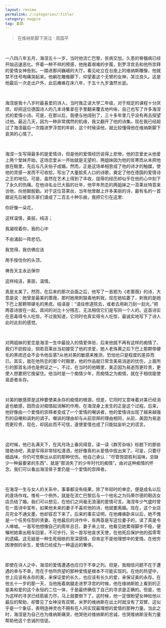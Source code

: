 ```yaml
---
layout: review
permalink: /:categories/:title/
category: magpie
tag: 喜鹊
---
```




> 在维纳斯脚下哭泣 · 周国平

<br>

一八四八年五月，海涅五十一岁，当时他流亡巴黎，贫病交加，久患的脊髓病已经开始迅速恶化。怀着一种不祥的预感，他拖着艰难的步履，到罗浮宫去和他所崇拜的爱情女神告别。一踏进那间巍峨的大厅，看见屹立在台座上的维纳斯雕像，他就禁不住号啕痛哭起来。他躺在雕像脚下，仰望着这个无臂的女神，哭泣良久。这是他最后一次走出户外，此后瘫痪在床八年，于五十九岁溘然长逝。

<br>

海涅是我十八岁时最喜爱的诗人，当时我正读大学二年级，对于规定的课程十分厌烦，却把这位德国诗人的几本诗集拿在手里翻来覆去地吟咏，自己也写了许多海涅式的爱情小诗。可是，在那以后，我便与他阔别了，三十多年里几乎没有再去探望过他。最近几天，因为一种非常偶然的机缘，我又翻开了他的诗集。现在我已经超过了海涅最后一次踏进罗浮宫的年龄，这个时候读他，就比较懂得他在维纳斯脚下哀哭的心情了。

<br>

海涅一生写得最多的是爱情诗，但是他的爱情经历说得上悲惨。他的恋爱史从他爱上两个堂妹开始，这场恋爱从一开始就是无望的，两姐妹因为他的贫寒而从未把他放在眼里，先后与凡夫俗子成婚。然而，正是这场单相思成了他的诗才的触媒，使他的灵感一发而不可收拾，写出了大量脍炙人口的诗歌，奠定了他在德国的爱情诗之王的地位。可是，虽然在艺术上得到了丰收，屈辱的经历却似乎在他的心中刻下了永久的伤痛。在他诗名业已大振的壮年，他早年热恋的两姐妹之一苔莱丝特意来访他，向他献殷勤。对于这位苔莱丝，当年他曾献上许多美丽的诗，最有名的一首据说先后被音乐家们谱成了二百五十种乐曲，我把它引在这里:

你好像一朵花，

这样温情，美丽，纯洁；

我凝视着你，我的心中

不由涌起一阵悲切。

我觉得，我仿佛应该

用手按住你的头顶，

祷告天主永远保你

这样纯洁，美丽，温情。

真是太美了。然而，在后来的那次会面之后，他写了一首题为《老蔷薇》的诗，大意是说：她曾是最美的蔷薇，那时她用刺狠毒地刺我，现在她枯萎了，刺我的是她下巴上那颗带硬毛的黑痣。结语是：”请往修道院去，或者去用剃刀刮一刮光。”把两首诗放在一起，其间的对比十分残忍，无法相信它们是写同一个人的。这首诗实在恶毒得令人吃惊，不过我知道，它同时也真实得令人吃惊，最诚实地写下了诗人此时此刻的感觉。

<br>

对两姐妹的爱恋是海涅一生中最投入的情爱体验，后来他就不再有这样的痴情了。我们不妨假设，倘若苔莱丝当初接受了他的求爱，她人老珠黄之后下巴上那颗带硬毛的黑痣还会不会令他反感?从他对美的敏感来推测，恐怕也只是程度的差异而已。其实，就在他热恋的那个时期里，他的作品就已常含美易消逝的忧伤，上面所引的那首名诗也是例证之一。不过，在当时的他眼里，美正因为易逝而更珍贵，更使人想要把它挽留住。他当时是一个痴情少年，而痴情之为痴情，就在于相信能使易逝者永存。

<br>

对美的敏感原是这种要使美永存的痴情的根源，但是，它同时又意味着对美已经消逝也敏感，因而会对痴情起消解的作用，在海涅身上发生的正是这个过程。后来，他好像由一个爱情的崇拜者变成了一个爱情的嘲讽者，他的爱情诗出现了越来越强烈的自嘲和讽刺的调子。嘲讽的理由却与从前崇拜的理由相同，从前，美因为易逝而更珍贵，现在，却因此而不可信，遂使爱情也成了只能姑妄听之的谎言。

<br>

这时候，他已名满天下，在风月场上春风得意，读一读《群芳杂咏》标题下的那些猎艳诗吧，真是写得非常轻松潇洒，他好像真的从爱情中拔出来了。可是，只要仔细品味，你仍可觉察出从前的那种忧伤。他自己承认：”尽管饱尝胜利滋味，总缺少一种最要紧的东西”，就是”那消失了的少年时代的痴情”。由对这种痴情的怀念，我们可以看出海涅骨子里仍是一个爱情的崇拜者。

<br>

在海涅一生与女人的关系中，事事都没有结果，除了年轻时的单恋，便是成名以后的逢场作戏。惟有一个例外，就是在流亡巴黎后与一个他名之为玛蒂尔德的鞋店女店员结了婚。我们可以想见，在他们之间毫无浪漫的爱情可言。海涅年少气盛时曾在一首诗中宣布，如果他未来的妻子不喜欢他的诗，他就要离婚。现在，这个女店员完全不通文墨，他却容忍下来了。后来的事实证明，在他瘫痪卧床以后，她不愧是一个任劳任怨的贤妻。在他最后的诗作中，有两首是写这位妻子的，读了真是令人唏嘘。一首写他想像自己的周年忌日，妻子来上坟，他看见她累得脚步不稳，便嘱咐她乘出租车回家，不可步行。另一首写他哀求天使，在他死后保护他的孤零零的遗孀。这无疑是一种生死相依的至深感情，但肯定不是他理想中的爱情。在他穷困潦倒的余生，爱情已经成为一种遥远的奢侈。

<br>

即使在诗人之中，海涅的爱情遭遇也应归于不幸之列。但是，我相信问题不在于遭遇的幸与不幸，而在于他所热望的那种爱情是根本不可能实现的。在他的热望中，世上应该有永存的美，来保证爱的长久，也应该有长久的爱，来保证美的永存。在他五十一岁的那一天，当他拖着病腿走进罗浮宫的时候，他在维纳斯脸上看到的正是美和爱的这个永恒的二位一体，于是最终确信了自己的寻求是正确的。但是，他为这样的寻求已经筋疲力尽，马上就要倒下了。这时候，他一定很盼望女神给他以最后的帮助，却瞥见了女神没有双臂。米罗的维纳斯在出土时就没有了双臂，这似乎是一个象征，表明连神灵也不拥有在人间实现最理想的爱情的那种力量。当此之时，海涅是为自己也为维纳斯痛哭，他哭他对维纳斯的忠诚，也哭维纳斯没有力量帮助他这个忠诚的信徒。

